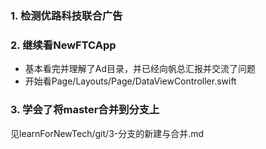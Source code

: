 ### 1. 检测优路科技联合广告

### 2. 继续看NewFTCApp
- 基本看完并理解了Ad目录，并已经向帆总汇报并交流了问题
- 开始看Page/Layouts/Page/DataViewController.swift

### 3. 学会了将master合并到分支上
见learnForNewTech/git/3-分支的新建与合并.md